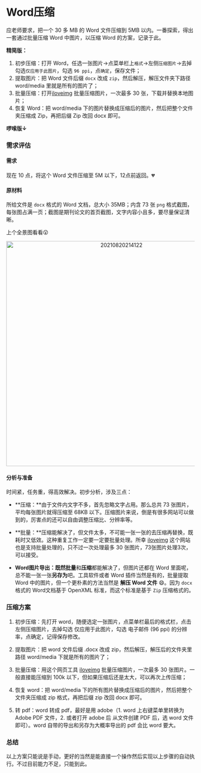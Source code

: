 # Word压缩


应老师要求，把一个 30 多 MB 的 Word 文件压缩到 5MB 以内。一番探索，得出一套通过批量压缩 Word 中图片，以压缩 Word 的方案，记录于此。

<!--more-->

**精简版：**

1. 初步压缩：打开 Word，任选一张图片->点菜单栏上`格式`->左侧`压缩图片`->去掉勾选`仅应用于此图片`，勾选 `96 ppi`，点`确定`，保存文件；
2. 提取图片：把 Word 文件后缀 `docx` 改成 `zip`，然后解压，解压文件夹下路径 word/media 里就是所有的图片了；
3. 批量压缩：打开[iloveimg](https://www.iloveimg.com/zh-cn/compress-image) 批量压缩图片，一次最多 30 张，下载并替换本地图片；
4. 恢复 Word：把 word/media 下的图片替换成压缩后的图片，然后把整个文件夹压缩成 Zip，再把后缀 Zip 改回 docx 即可。

**啰嗦版↓**

### 需求评估

#### 需求

现在 10 点，将这个 Word 文件压缩至 5M 以下，12点前返回。💔

#### 原材料

所给文件是 `docx` 格式的 Word 文档，总大小 35MB；内含 73 张 `png` 格式截图，每张图占满一页；截图是期刊论文的首页截图，文字内容小且多，要尽量保证清晰。

上个全景图看看😲

<div align="center"><img src="https://i.loli.net/2021/08/20/RNfZVojaKEkx4Py.png" alt="20210820214122" width="600" align="center"/></div>


#### 分析与准备

时间紧，任务重，得高效解决。初步分析，涉及三点：

- **压缩：**由于文件内文字不多，首先忽略文字占用。那么总共 73 张图片，平均每张图片就得压缩至 68KB 以下。压缩图片来说，倒是有很多网站可以做到的，厉害点的还可以自由调整压缩比、分辨率等。

- **批量：**压缩能解决了，但文件太多，不可能一张一张的去压缩再替换，既耗时又低效。这种重复工作一定要一定要批量处理。所幸 [iloveimg](https://www.iloveimg.com/zh-cn/compress-image) 这个网站也是支持批量处理的，只不过一次处理最多 30 张图片，73张图片处理3次，可以接受。

- **Word图片导出：**既然**批量**和**压缩**都能解决了，但图片还都在 Word 里面呢，总不能一张一张**另存为**吧。工具软件或者 Word 插件当然是有的，批量提取 Word 中的图片，但一个更朴素的方法当然是 **解压 Word 文件** 😄。因为 `docx`格式的 Word文档基于 OpenXML 标准，而这个标准是基于 `Zip` 压缩格式的。

### 压缩方案

1. 初步压缩：先打开 word，随便选定一张图片，点菜单栏最后的格式栏，点击左侧压缩图片，去掉勾选 仅应用于此图片，勾选 电子邮件 (96 ppi) 的分辨率，点确定，记得保存修改。

2. 提取图片：把 word 文件后缀 .docx 改成 zip，然后解压，解压后的文件夹里路径 word/media 下就是所有的图片了；

3. 批量压缩：用这个网页工具 [iloveimg](https://www.iloveimg.com/zh-cn/compress-image) 批量压缩图片，一次最多 30 张图片。一般直接能压缩到 100k 以下，但如果压缩后还是太大，可以再次上传压缩；

4. 恢复 word：把 word/media 下的所有图片替换成压缩后的图片，然后把整个文件夹压缩成 zip 格式，再把后缀 zip 改回 docx 即可。

5. 转 pdf：word 转成 pdf，最好是用 adobe（1. word 上右键菜单里转换为 Adobe PDF 文件，2. 或者打开 adobe 后 从文件创建 PDF 后，选 word 文件即可）。word 自带的导出和另存为大概率导出的 pdf 会比 word 要大。

### 总结

以上方案只能说是手动，更好的当然是能直接一个操作然后实现以上步骤的自动执行。不过目前能力不足，只能到此。


 
